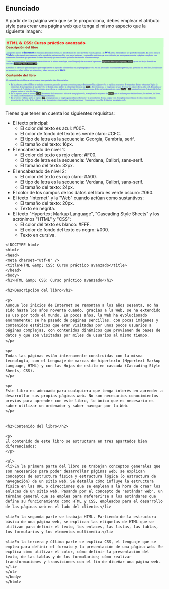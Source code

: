 
## Enunciado
A partir de la página web que se te proporciona, debes emplear el atributo style para crear una página web que tenga el mismo aspecto que la siguiente imagen:

![Elemento html](como-se-usa.png)

Tienes que tener en cuenta los siguientes requisitos:

*   El texto principal:
    *   El color del texto es azul: #00F.
    *   El color de fondo del texto es verde claro: #CFC.
    *   El tipo de letra es la secuencia: Georgia, Cambria, serif.
    *   El tamaño del texto: 16px.
*   El encabezado de nivel 1:
    *   El color del texto es rojo claro: #F00.
    *   El tipo de letra es la secuencia: Verdana, Calibri, sans-serif.
    *   El tamaño del texto: 32px.
*   El encabezado de nivel 2:
    *   El color del texto es rojo claro: #A00.
    *   El tipo de letra es la secuencia: Verdana, Calibri, sans-serif.
    *   El tamaño del texto: 24px.
*   El color de los campos de los datos del libro es verde oscuro: #060.
*   El texto "Internet" y la "Web" cuando actúan como sustantivos:
    *   El tamaño del texto: 20px.
    *   Texto en negrita.
*   El texto "Hypertext Markup Language", "Cascading Style Sheets" y los acrónimos "HTML" y "CSS":
    *   El color del texto es blanco: #FFF.
    *   El color de fondo del texto es negro: #000.
    *   Texto en cursiva.


````
<!DOCTYPE html>
<html>
<head>
<meta charset="utf-8" />
<title>HTML &amp; CSS: Curso práctico avanzado</title>
</head>
<body>
<h1>HTML &amp; CSS: Curso práctico avanzado</h1>

<h2>Descripción del libro</h2>

<p>
Aunque los inicios de Internet se remontan a los años sesenta, no ha sido hasta los años noventa cuando, gracias a la Web, se ha extendido su uso por todo el mundo. En pocos años, la Web ha evolucionado enormemente: se ha pasado de páginas sencillas, con pocas imágenes y contenidos estáticos que eran visitadas por unos pocos usuarios a páginas complejas, con contenidos dinámicos que provienen de bases de datos y que son visitadas por miles de usuarios al mismo tiempo.
</p>

<p>
Todas las páginas están internamente construidas con la misma tecnología, con el Lenguaje de marcas de hipertexto (Hypertext Markup Language, HTML) y con las Hojas de estilo en cascada (Cascading Style Sheets, CSS).
</p>

<p>
Este libro es adecuado para cualquiera que tenga interés en aprender a desarrollar sus propias páginas web. No son necesarios conocimientos previos para aprender con este libro, lo único que es necesario es saber utilizar un ordenador y saber navegar por la Web.
</p>


<h2>Contenido del libro</h2>

<p>
El contenido de este libro se estructura en tres apartados bien diferenciados:
</p>

<ul>
<li>En la primera parte del libro se trabajan conceptos generales que son necesarios para poder desarrollar páginas web; se explican conceptos de estructura física y estructura lógica (o estructura de navegación) de un sitio web. Se detalla cómo influye la estructura física en las URL o direcciones que se emplean a la hora de crear los enlaces de un sitio web. Pasando por el concepto de "estándar web", un término general que se emplea para refererirse a los estándares que define su funcionamiento como HTML y CSS, empleados para el desarrollo de las páginas web en el lado del cliente.</li>

<li>En la segunda parte se trabaja HTML. Partiendo de la estructura básica de una página web, se explican las etiquetas de HTML que se utilizan para definir el texto, los enlaces, las listas, las tablas, los formularios y los elementos multimedia.</li>

<li>En la tercera y última parte se explica CSS, el lenguaje que se emplea para definir el formato y la presentación de una página web. Se explica cómo utilizar el color, cómo definir la presentación del texto, de las tablas y de los formularios; cómo realizar transformaciones y transiciones con el fin de diseñar una página web.</li>
</ul>
</body>
</html>
````
